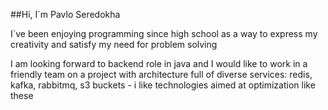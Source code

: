 ##Hi, I`m Pavlo Seredokha

I`ve been enjoying programming since high school as a way to express my creativity and satisfy my need for problem solving

I am looking forward to backend role in java and I would like to work in a friendly team on a project with architecture full of diverse services: redis, kafka, rabbitmq, s3 buckets - i like technologies aimed at optimization like these
